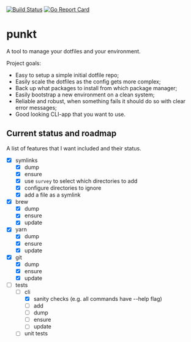[![Build Status](https://travis-ci.org/mbark/punkt.svg?branch=master)](https://travis-ci.org/mbark/punkt) [![Go Report Card](https://goreportcard.com/badge/mbark/punkt)](https://goreportcard.com/report/mbark/punkt)

# punkt
A tool to manage your dotfiles and your environment.

Project goals:
- Easy to setup a simple initial dotfile repo;
- Easily scale the dotfiles as the config gets more complex;
- Back up what packages to install from which package manager;
- Easily bootstrap a new environment on a clean system;
- Reliable and robust, when something fails it should do so with clear error messages;
- Good looking CLI-app that you want to use.

## Current status and roadmap
A list of features that I want included and their status. 

- [x] symlinks
  - [x] dump
  - [x] ensure
  - [x] use `survey` to select which directories to add
  - [x] configure directories to ignore
  - [x] add a file as a symlink
- [x] brew
  - [x] dump
  - [x] ensure
  - [x] update
- [x] yarn
  - [x] dump
  - [x] ensure
  - [x] update
- [x] git
  - [x] dump
  - [x] ensure
  - [x] update
- [ ] tests
  - [ ] cli
    - [x] sanity checks (e.g. all commands have --help flag)
    - [ ] add
    - [ ] dump
    - [ ] ensure
    - [ ] update
  - [ ] unit tests
